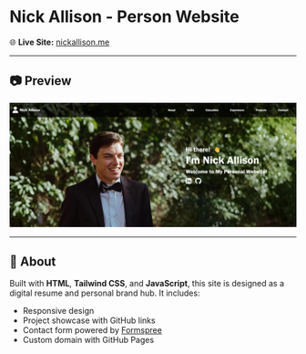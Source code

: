 # Nick Allison - Person Website

🌐 **Live Site:** [nickallison.me](https://nickallison.me/)

---

## 📷 Preview

![Website Screenshot](images/websitePhoto.png)

---

## 👤 About

Built with **HTML**, **Tailwind CSS**, and **JavaScript**, this site is designed as a digital resume and personal brand hub. It includes:

- Responsive design
- Project showcase with GitHub links
- Contact form powered by [Formspree](https://formspree.io/)
- Custom domain with GitHub Pages
